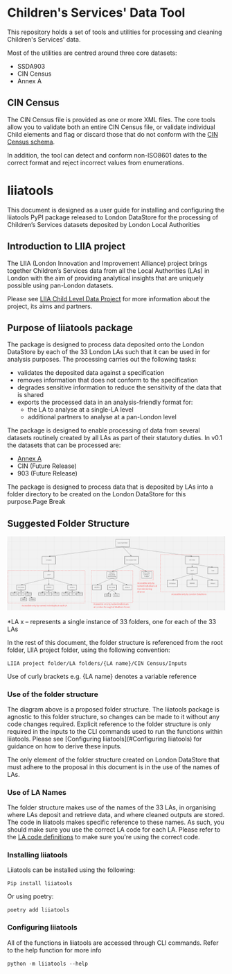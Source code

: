# Children's Services' Data Tool

This repository holds a set of tools and utilities for processing and cleaning Children's Services' data.

Most of the utilities are centred around three core datasets:

* SSDA903
* CIN Census
* Annex A

## CIN Census

The CIN Census file is provided as one or more XML files. The core tools allow you to validate both an entire CIN Census
file, or validate individual Child elements and flag or discard those that do not conform with
the [CIN Census schema](liiatools/spec/cin/cin-2022.xsd).

In addition, the tool can detect and conform non-ISO8601 dates to the correct format and reject incorrect values from
enumerations. 



# liiatools

This document is designed as a user guide for installing and configuring the liiatools PyPI package released to 
London DataStore for the processing of Children’s Services datasets deposited by London Local Authorities 

## Introduction to LIIA project 

The LIIA (London Innovation and Improvement Alliance) project brings together Children’s Services data from all the 
Local Authorities (LAs) in London with the aim of providing analytical insights that are uniquely possible using 
pan-London datasets. 

 
Please see [LIIA Child Level Data Project](https://liia.london/liia-programme/targeted-work/child-level-data-project) 
for more information about the project, its aims and partners. 

## Purpose of liiatools package 

The package is designed to process data deposited onto the London DataStore by each of the 33 London LAs such that it 
can be used in for analysis purposes. The processing carries out the following tasks: 

* validates the deposited data against a specification 
* removes information that does not conform to the specification
* degrades sensitive information to reduce the sensitivity of the data that is shared 
* exports the processed data in an analysis-friendly format for: 
  * the LA to analyse at a single-LA level 
  * additional partners to analyse at a pan-London level 

The package is designed to enable processing of data from several datasets routinely created by all LAs as part of 
their statutory duties. In v0.1 the datasets that can be processed are: 

* [Annex A](/liiatools/datasets/annex_a/README.md)
* CIN (Future Release)
* 903 (Future Release)

The package is designed to process data that is deposited by LAs into a folder directory to be created on the London 
DataStore for this purpose.Page Break 

## Suggested Folder Structure

![Suggested Folder Structure](/docs/images/folder_structure.png)

*LA x – represents a single instance of 33 folders, one for each of the 33 LAs 

In the rest of this document, the folder structure is referenced from the root folder, LIIA project folder, using the 
following convention: 


    LIIA project folder/LA folders/{LA name}/CIN Census/Inputs 


Use of curly brackets e.g. {LA name} denotes a variable reference

### Use of the folder structure 

The diagram above is a proposed folder structure. The liiatools package is agnostic to this folder structure, so 
changes can be made to it without any code changes required. Explicit reference to the folder structure is only required 
in the inputs to the CLI commands used to run the functions within liiatools. Please see 
[Configuring liiatools](#Configuring liiatools) for guidance on how to derive these inputs. 

The only element of the folder structure created on London DataStore that must adhere to the proposal in this document 
is in the use of the names of LAs.

### Use of LA Names
The folder structure makes use of the names of the 33 LAs, in organising where LAs deposit and retrieve data, and where 
cleaned outputs are stored. The code in liiatools makes specific reference to these names. As such, you should make 
sure you use the correct LA code for each LA.  Please refer to the 
[LA code definitions](/liiatools/spec/common/LA-codes.yml) to make sure you're using the correct code.


### Installing liiatools
Liiatools can be installed using the following:

    Pip install liiatools
Or using poetry:

    poetry add liiatools 

### Configuring liiatools

All of the functions in liiatools are accessed through CLI commands. Refer to the help function for more info 

    python -m liiatools --help